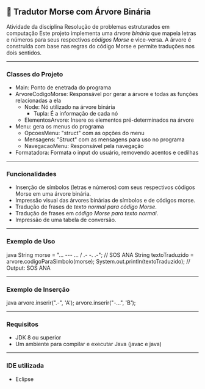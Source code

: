 ## 🌲 Tradutor Morse com Árvore Binária
Atividade da disciplina Resolução de problemas estruturados em computação
Este projeto implementa uma *árvore binária* que mapeia letras e números para seus respectivos *códigos Morse* e vice-versa. 
A árvore é construída com base nas regras do código Morse e permite traduções nos dois sentidos.

---

### Classes do Projeto

- Main: Ponto de enetrada do programa
- ArvoreCodigoMorse: Responsável por gerar a árvore e todas as funções relacionadas a ela
  - Node: Nó utilizado na árvore binária
    - Tupla: É a informação de cada nó
  - ElementosArvore: Insere os elementos pré-determinados na árvore
- Menu: gera os menus do programa
  - OpcoesMenu: "struct" com as opções do menu
  - Mensagens: "Struct" com as mensagens para uso no programa
  - NavegacaoMenu: Responsável pela navegação
- Formatadora: Formata o input do usuário, removendo acentos e cedilhas

---

### Funcionalidades

* Inserção de símbolos (letras e números) com seus respectivos códigos Morse em uma árvore binária.
* Impressão visual das árvores binárias de símbolos e de códigos morse.
* Tradução de frases de *texto normal para código Morse*.
* Tradução de frases em *código Morse para texto normal*.
* Impressão de uma tabela de conversão.

---

### Exemplo de Uso

java
String morse = "... --- ... / .- -. .-"; // SOS ANA
String textoTraduzido = arvore.codigoParaSimbolo(morse);
System.out.println(textoTraduzido); // Output: SOS ANA


---

### Exemplo de Inserção

java
arvore.inserir(".-", 'A');
arvore.inserir("-...", 'B');


---

### Requisitos

* JDK 8 ou superior
* Um ambiente para compilar e executar Java (javac e java)

---

### IDE utilizada
- Eclipse